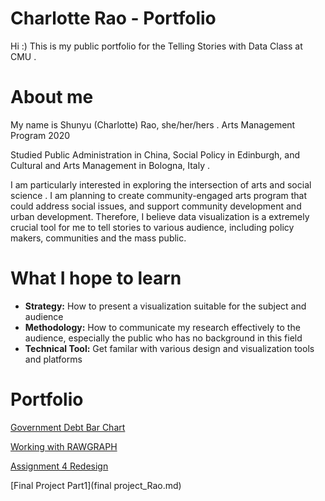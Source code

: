# Charlotte Rao - Portfolio

Hi :) This is my public portfolio for the Telling Stories with Data Class at CMU . 

# About me
My name is Shunyu (Charlotte) Rao, she/her/hers . 
Arts Management Program 2020  

Studied Public Administration in China, Social Policy in Edinburgh, and Cultural and Arts Management in Bologna, Italy . 

I am particularly interested in exploring the intersection of arts and social science . 
I am planning to create community-engaged arts program that could address social issues, and support community development and urban development. Therefore, I believe data visualization is a extremely crucial tool for me to tell stories to various audience, including policy makers, communities and the mass public.

# What I hope to learn
* **Strategy:** How to present a visualization suitable for the subject and audience
* **Methodology:** How to communicate my research effectively to the audience, especially the public who has no background in this field 
* **Technical Tool:** Get familar with various design and visualization tools and platforms

# Portfolio
[Government Debt Bar Chart](dataviz2.md) 

[Working with RAWGRAPH](dataviz3.md)

[Assignment 4 Redesign](dataviz5.md)

[Final Project Part1](final project_Rao.md)
